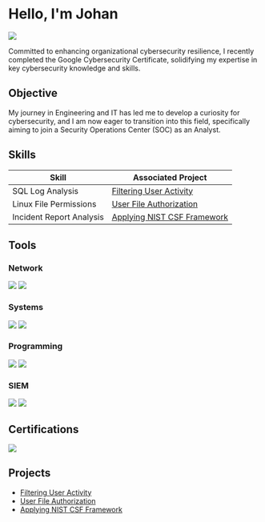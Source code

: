 # Hello, I'm Johan
<a href="https://www.linkedin.com/in/johan-andrade-b97253a2/" target="_blank" rel="noopener noreferrer"><img src="https://img.shields.io/badge/-LinkedIn-0072b1?&style=for-the-badge&logo=linkedin&logoColor=white" /></a>

Committed to enhancing organizational cybersecurity resilience, I recently completed the Google Cybersecurity Certificate, solidifying my expertise in key cybersecurity knowledge and skills.

## Objective
My journey in Engineering and IT has led me to develop a curiosity for cybersecurity, and I am now eager to transition into this field, specifically aiming to join a Security Operations Center (SOC) as an Analyst.

## Skills

| Skill                                         | Associated Project         |
|-----------------------------------------------|----------------------------|
| SQL Log Analysis         | <a href="https://github.com/pale-bluedot/SQL-Filtering">Filtering User Activity</a> |
| Linux File Permissions   | <a href="https://github.com/pale-bluedot/Linux-File-Authorization">User File Authorization</a> |
| Incident Report Analysis | <a href="https://github.com/pale-bluedot/Applying-NIST-Framework">Applying NIST CSF Framework</a> |

## Tools

### Network
<div>
    <img src="https://img.shields.io/badge/-Wireshark-1679A7?&style=for-the-badge&logo=Wireshark&logoColor=white" />
    <img src="https://img.shields.io/badge/-Suricata-EF3B2D?&style=for-the-badge&logo=Suricata&logoColor=white" />
</div>

### Systems
<div>
    <img src="https://img.shields.io/badge/-Windows-0078D6?style=for-the-badge&logo=Windows&logoColor=white" />
    <img src="https://img.shields.io/badge/-Linux-FCC624?style=for-the-badge&logo=Linux&logoColor=black" />
</div>

### Programming
<div>
    <img src="https://img.shields.io/badge/-SQL-4479A1?style=for-the-badge&logo=Microsoft%20SQL%20Server&logoColor=white" />
    <img src="https://img.shields.io/badge/-Python-3776AB?style=for-the-badge&logo=Python&logoColor=white" />
</div>

### SIEM
<div>
    <img src="https://img.shields.io/badge/-Splunk-000000?&style=for-the-badge&logo=Splunk&logoColor=white" />
    <img src="https://img.shields.io/badge/-Chronicle-4285F4?style=for-the-badge&logo=Google%20Cloud&logoColor=white" />
</div>

## Certifications
<div>
    <a href="https://www.credly.com/badges/0bd03304-d04c-4e68-a29f-cf712bdc1be8/public_url">
        <img src="https://img.shields.io/badge/-Google%20Cybersecurity%20Certificate-4285F4?style=for-the-badge&logo=Google%20Cloud&logoColor=white" />
    </a>
</div>

## Projects
- <a href="https://github.com/pale-bluedot/SQL-Filtering">Filtering User Activity</a>
- <a href="https://github.com/pale-bluedot/Linux-File-Authorization">User File Authorization</a>
- <a href="https://github.com/pale-bluedot/Applying-NIST-Framework">Applying NIST CSF Framework</a>
